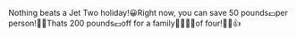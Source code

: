 Nothing beats a Jet Two holiday!😀Right now, you can save 50 pounds💷per person!🤑🎉Thats 200 pounds💷off for a family👨‍👩‍👧‍👦of four!👯‍♀️👍

